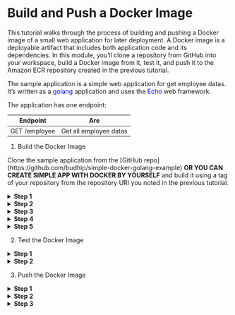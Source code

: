 Build and Push a Docker Image
=============================

<p>
  This tutorial walks through the process of building and pushing a Docker image of a small web application for later deployment. A Docker image is a deployable artifact that includes both application code and its dependencies. In this module, you’ll clone a repository from GitHub into your workspace, build a Docker image from it, test it, and push it to the Amazon ECR repository created in the previous tutorial.
</p>
<p>
  The sample application is a simple web application for get employee datas. It’s written as a <span style="color:blue">golang</span> application and uses the <span style="color:blue">Echo</span> web framework.
</p>

<p>
  The application has one endpoint:
</p>

| Endpoint      | Are                    |
| ------------- |:----------------------:|
| GET /employee | Get all employee datas |

1. Build the Docker Image
<p>
  Clone the sample application from the [GitHub repo](https://github.com/budhip/simple-docker-golang-example) <b>OR YOU CAN CREATE SIMPLE APP WITH DOCKER BY YOURSELF</b> and build it using a tag of your repository from the repository URI you noted in the previous tutorial.

  <details>
    <summary><b>Step 1</b></summary>
    <p>
      Open your terminal.
    </p>
  </details>

  <details>
    <summary><b>Step 2</b></summary>
    <p>
      Clone the contents of the sample application to your environment by running `git clone https://github.com/budhip/simple-docker-golang-example.git` in your terminal.
    </p>
  </details>

  <details>
    <summary><b>Step 3</b></summary>
    <p>
      In your terminal, change your working directory to the newly cloned application directory. <br>
      Example: `cd go/src/simple-docker-golang-example`
    </p>
  </details>

  <details>
    <summary><b>Step 4</b></summary>
    <p>
      Build the Docker image and tag it using the repository URI you noted in the previous tutorial. For example, if the repository URI were `190799003743.dkr.ecr.ap-southeast-1.amazonaws.com/testecs`, then you’d run:
      <br>
      docker build --tag 190799003743.dkr.ecr.ap-southeast-1.amazonaws.com/testecs .
      <br>
      <b>Note:</b> Ensure that you change the image name to the repository URI you noted in the previous tutorial.
    </p>
  </details>

  <details>
    <summary><b>Step 5</b></summary>
    <p>
      Verify that your Docker image has been built with the correct tag by running `docker images <repository URI>` in your terminal. For example:
      <br>
      docker images 190799003743.dkr.ecr.ap-southeast-1.amazonaws.com/testecs
    </p>
  </details>

</P>

2. Test the Docker Image
<p>
  <details>
    <summary><b>Step 1</b></summary>
    <p>
      Run the Docker container by running `docker run` in the your terminal using the Docker image we built in Point 1:
      <br>
      docker run --detach --publish 80:80 --volume $HOME/.aws:/root/.aws \
  190799003743.dkr.ecr.ap-southeast-1.amazonaws.com/testecs    
    </p>
    <p>
       Let’s look at each part of the command to understand what it is doing:

       <table>
        <tbody>
          <tr>
            <th>Argument</th>
            <th align="center">Description</th>
          </tr>
          <tr>
            <td>-detach</td>
            <td align="left">Run the container in the background to allow us to use the terminal to run other commands.</td>
          </tr>
          <tr>
            <td>-publish 80:80</td>
            <td align="left">Expose the container port 80 on the host. This will allow us to connect to 127.0.0.1:80 and that traffic will be forwarded to your application running in the container.</td>
          </tr>
          <tr>
            <td>–volume $HOME/.aws:/root/.aws</td>
            <td align="left">Mount your AWS configuration onto the container. This gives your application access to your AWS credentials for use in testing.</td>
          </tr>
          <tr>
            <td>190799003743.dkr.ecr.ap-southeast-1.amazonaws.com/testecs</td>
            <td align="left">The docker image to run. Replace this parameter with the tag you used in point 1.</td>
          </tr>
        </tbody>
      </table>
    </p>
  </details>

  <details>
    <summary><b>Step 2</b></summary>
    <p>
      Test the application by running `http://localhost:80/employee` in your web browser.
    </p>
    <img src="images/3a.png"
     alt="SS"
     style="float: left; margin-right: 10px;" />
  </details>

</p>

3. Push the Docker Image
<p>

  <details>
    <summary><b>Step 1</b></summary>
    <p>
      Back to terminal
    </p>
  </details>

  <details>
    <summary><b>Step 2</b></summary>
    <p>
      Log into your Amazon ECR registry using the helper provided by the AWS CLI in your terminal. `$(aws ecr get-login --no-include-email --region <your region>)`
      <br>
      example: $(aws ecr get-login --no-include-email --region ap-southeast-1)
    </p>
  </details>

  <details>
    <summary><b>Step 3</b></summary>
    <p>
      Push your Docker image. Ensure you change the image to the image tag you used in point 1: <br>
      docker push 190799003743.dkr.ecr.ap-southeast-1.amazonaws.com/testecs
    </p>
  </details>

</p>
